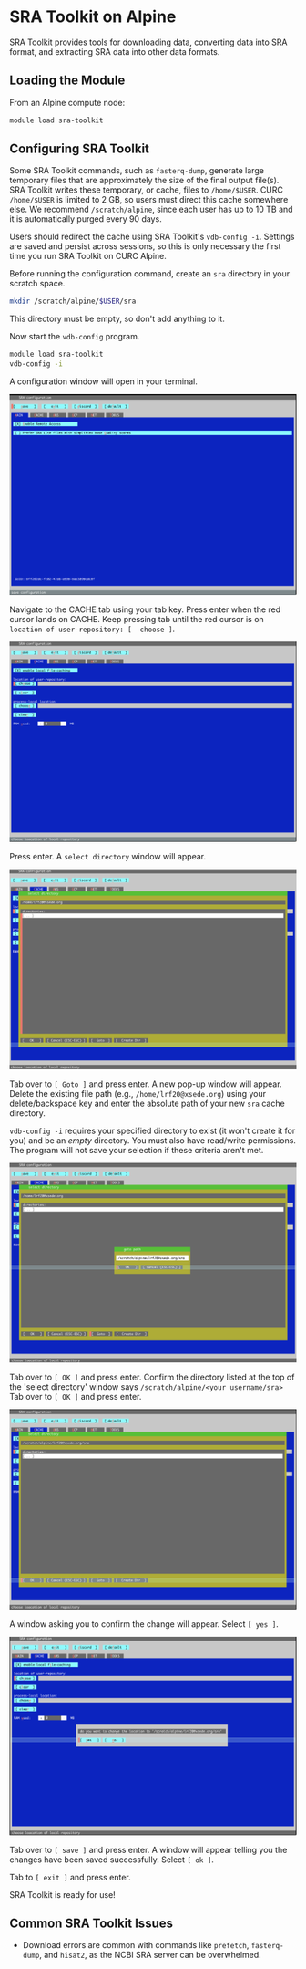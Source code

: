 # SRA Toolkit on Alpine

SRA Toolkit provides tools for downloading data, converting data into SRA format, and extracting SRA data into other data formats.

## Loading the Module

From an Alpine compute node:
``` bash
module load sra-toolkit
```

## Configuring SRA Toolkit 

Some SRA Toolkit commands, such as `fasterq-dump`, generate large temporary files that are approximately the size of the final output file(s). SRA Toolkit writes these 
temporary, 
or cache, files to `/home/$USER`. CURC `/home/$USER` is limited to 2 GB, so users must direct this cache somewhere else. We recommend `/scratch/alpine`, since each user has up 
to 10 TB and it is automatically purged every 90 days. 

Users should redirect the cache using SRA Toolkit's `vdb-config -i`. Settings are saved and persist across sessions, so this is only necessary the first time you run SRA 
Toolkit on CURC Alpine.

Before running the configuration command, create an `sra` directory in your scratch space.

``` bash
mkdir /scratch/alpine/$USER/sra
```
This directory must be empty, so don't add anything to it.

Now start the `vdb-config` program.

``` bash
module load sra-toolkit
vdb-config -i
```

A configuration window will open in your terminal.

![](./software_images/config_window.png) 

Navigate to the CACHE tab using your tab key. Press enter when the red cursor lands on CACHE. Keep pressing tab until the red cursor is on `location of user-repository: [ 
choose ]`. 

![](./software_images/navigating_to_cache_location.png)

Press enter. A `select directory` window will appear.

![](./software_images/file_navigator.png)

Tab over to `[ Goto ]` and press enter. A new pop-up window will appear. Delete the existing file path (e.g., `/home/lrf20@xsede.org`) using your delete/backspace key and enter 
the absolute path of your new `sra` cache directory. 

`vdb-config -i` requires your specified directory to exist (it won't create it for you) and be an *empty* directory. You must also have read/write permissions. The program will 
not save your selection if these criteria aren't met. 

![](./software_images/select_new_cache_dir_2.png)

Tab over to `[ OK ]` and press enter. Confirm the directory listed at the top of the 'select directory' window says `/scratch/alpine/<your username/sra>` Tab over to `[ OK ]` 
and press enter.

![](./software_images/see_new_path.png)

A window asking you to confirm the change will appear. Select `[ yes ]`.

![](./software_images/confirm_new_dir.png)

Tab over to `[ save ]` and press enter. A window will appear telling you the changes have been saved successfully. Select `[ ok ]`.

Tab to `[ exit ]` and press enter.

SRA Toolkit is ready for use!

## Common SRA Toolkit Issues

- Download errors are common with commands like `prefetch`, `fasterq-dump`, and `hisat2`, as the NCBI SRA server can be overwhelmed. 




